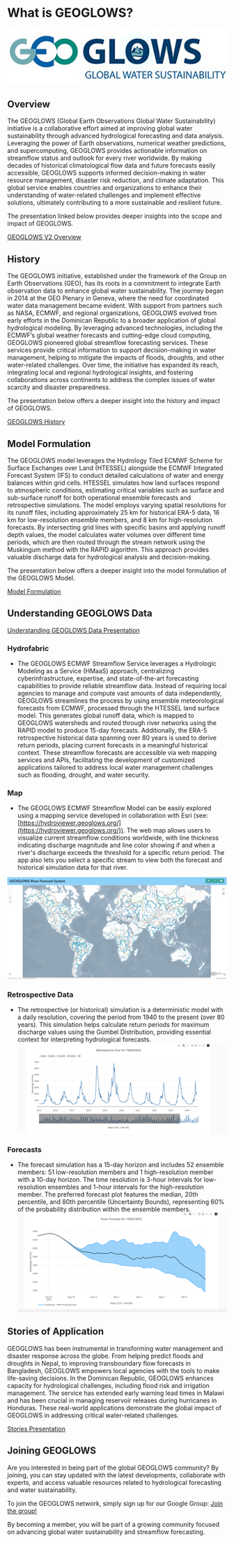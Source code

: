 # What is GEOGLOWS? 

![image](../static/images/image3.png)

## Overview
The GEOGLOWS (Global Earth Observations Global Water Sustainability) 
initiative is a collaborative effort aimed at improving global 
water sustainability through advanced hydrological forecasting 
and data analysis. Leveraging the power of Earth observations, 
numerical weather predictions, and supercomputing, GEOGLOWS 
provides actionable information on streamflow status and 
outlook for every river worldwide. By making decades of 
historical climatological flow data and future forecasts 
easily accessible, GEOGLOWS supports informed decision-making
in water resource management, disaster risk reduction, and 
climate adaptation. This global service enables countries 
and organizations to enhance their understanding of 
water-related challenges and implement effective solutions, 
ultimately contributing to a more sustainable and 
resilient future.

The presentation linked below provides deeper insights 
into the scope and impact of GEOGLOWS.

[GEOGLOWS V2 Overview](https://drive.google.com/file/d/1h9skkuJQ-LR301nXSHjYRNHnso07gtac/view?usp=sharing)

## History
The GEOGLOWS initiative, established under the framework
of the Group on Earth Observations (GEO), has its roots 
in a commitment to integrate Earth observation data to 
enhance global water sustainability. The journey began 
in 2014 at the GEO Plenary in Geneva, where the need for 
coordinated water data management became evident. With 
support from partners such as NASA, ECMWF, and regional 
organizations, GEOGLOWS evolved from early efforts in the 
Dominican Republic to a broader application of global 
hydrological modeling. By leveraging advanced technologies, 
including the ECMWF’s global weather forecasts and cutting-edge
cloud computing, GEOGLOWS pioneered global streamflow 
forecasting services. These services provide critical 
information to support decision-making in water management,
helping to mitigate the impacts of floods, droughts, and
other water-related challenges. Over time, the initiative
has expanded its reach, integrating local and regional 
hydrological insights, and fostering collaborations 
across continents to address the complex issues of 
water scarcity and disaster preparedness.

The presentation below offers a deeper insight into 
the history and impact of GEOGLOWS.

[GEOGLOWS History](https://drive.google.com/file/d/1dICEwFCFEIWnYgVAUNlrqsUMj487yp4o/view?usp=sharing)

## Model Formulation
The GEOGLOWS model leverages the Hydrology Tiled ECMWF Scheme for Surface Exchanges over Land (HTESSEL) alongside the ECMWF Integrated Forecast System (IFS) to conduct detailed calculations of water and energy balances within grid cells. HTESSEL simulates how land surfaces respond to atmospheric conditions, estimating critical variables such as surface and sub-surface runoff for both operational ensemble forecasts and retrospective simulations. The model employs varying spatial resolutions for its runoff files, including approximately 25 km for historical ERA-5 data, 16 km for low-resolution ensemble members, and 8 km for high-resolution forecasts. By intersecting grid lines with specific basins and applying runoff depth values, the model calculates water volumes over different time periods, which are then routed through the stream network using the Muskingum method with the RAPID algorithm. This approach provides valuable discharge data for hydrological analysis and decision-making.

The presentation below offers a deeper insight into the model formulation of the GEOGLOWS Model.

[Model Formulation](https://drive.google.com/file/d/1thabA0RBfSVYAIcKkgMOBFSZwhtmxvv2/view?usp=sharing)

## Understanding GEOGLOWS Data
[Understanding GEOGLOWS Data Presentation](https://drive.google.com/file/d/1-4MQ1ge4J9I5iQGHYlY3f0VR724S_eXp/view?usp=sharing)

### Hydrofabric
  * The GEOGLOWS ECMWF Streamflow Service leverages a Hydrologic 
  Modeling as a Service (HMaaS) approach, centralizing 
  cyberinfrastructure, expertise, and state-of-the-art 
  forecasting capabilities to provide reliable streamflow 
  data. Instead of requiring local agencies to manage and 
  compute vast amounts of data independently, GEOGLOWS 
  streamlines the process by using ensemble meteorological 
  forecasts from ECMWF, processed through the HTESSEL 
  land surface model. This generates global runoff data, 
  which is mapped to GEOGLOWS watersheds and routed through 
  river networks using the RAPID model to produce 15-day 
  forecasts. Additionally, the ERA-5 retrospective 
  historical data spanning over 80 years is used to 
  derive return periods, placing current forecasts 
  in a meaningful historical context. These streamflow 
  forecasts are accessible via web mapping services and APIs, 
  facilitating the development of customized applications 
  tailored to address local water management challenges 
  such as flooding, drought, and water security.

### Map
  * The GEOGLOWS ECMWF Streamflow Model can be easily explored 
  using a mapping service developed in collaboration with 
  Esri (see: [https://hydroviewer.geoglows.org/](https://hydroviewer.geoglows.org/)). 
  The web map 
  allows users to visualize current streamflow conditions worldwide,
  with line thickness indicating discharge magnitude and 
  line color showing if and when a river's discharge exceeds
  the threshold for a specific return period. The app also 
  lets you select a specific stream to view both the forecast 
  and historical simulation data for that river.

![image](../static/images/hydroviewer.png)

### Retrospective Data
  * The retrospective (or historical) simulation is a deterministic
  model with a daily resolution, covering the period from 1940 to the 
  present (over 80 years). This simulation helps calculate return 
  periods for maximum discharge values using the Gumbel Distribution, 
  providing essential context for interpreting hydrological forecasts.
![image](../static/images/img9.png)
    
### Forecasts
  * The forecast simulation has a 15-day horizon and includes 
  52 ensemble members: 51 low-resolution members and 1 high-resolution
  member with a 10-day horizon. The time resolution is 3-hour 
  intervals for low-resolution ensembles and 1-hour intervals for 
  the high-resolution member. The preferred forecast plot features
  the median, 20th percentile, and 80th percentile (Uncertainty Bounds),
  representing 60% of the probability distribution within the 
  ensemble members.
![image](../static/images/img8.png)

## Stories of Application

GEOGLOWS has been instrumental in transforming water management 
and disaster response across the globe. From helping predict 
floods and droughts in Nepal, to improving transboundary flow 
forecasts in Bangladesh, GEOGLOWS empowers local agencies with 
the tools to make life-saving decisions. In the Dominican Republic, 
GEOGLOWS enhances capacity for hydrological challenges, including 
flood risk and irrigation management. The service has extended 
early warning lead times in Malawi and has been crucial in 
managing reservoir releases during hurricanes in Honduras. 
These real-world applications demonstrate the global impact 
of GEOGLOWS in addressing critical water-related challenges. 


[Stories Presentation](https://drive.google.com/file/d/1-CbslVlrtOyobNkR18uusWVdjqp0OsuW/view?usp=sharing) 


## Joining GEOGLOWS
Are you interested in being part of the global GEOGLOWS community? 
By joining, you can stay updated with the latest developments, collaborate 
with experts, and access valuable resources related to hydrological forecasting 
and water sustainability.

To join the GEOGLOWS network, simply sign up for our Google Group:
[Join the group!](https://groups.google.com/g/geoglows)

By becoming a member, you will be part of a growing community 
focused on advancing global water sustainability and streamflow forecasting.

